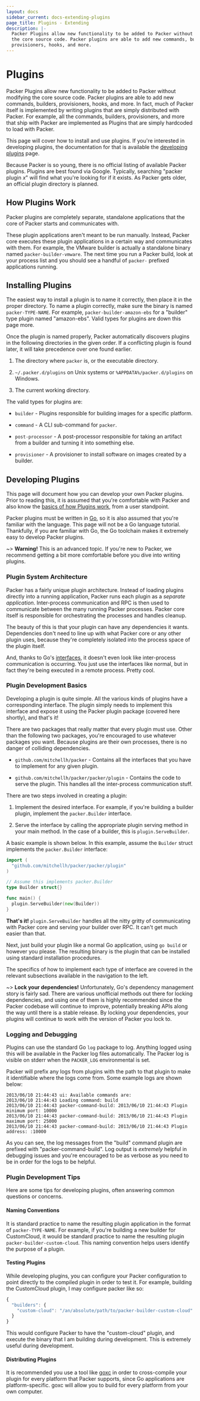 ```yaml
---
layout: docs
sidebar_current: docs-extending-plugins
page_title: Plugins - Extending
description: |-
  Packer Plugins allow new functionality to be added to Packer without modifying
  the core source code. Packer plugins are able to add new commands, builders,
  provisioners, hooks, and more.
---
```


# Plugins

Packer Plugins allow new functionality to be added to Packer without modifying
the core source code. Packer plugins are able to add new commands, builders,
provisioners, hooks, and more. In fact, much of Packer itself is implemented by
writing plugins that are simply distributed with Packer. For example, all the
commands, builders, provisioners, and more that ship with Packer are implemented
as Plugins that are simply hardcoded to load with Packer.

This page will cover how to install and use plugins. If you're interested in
developing plugins, the documentation for that is available the [developing
plugins](/docs/extending/developing-plugins.html) page.

Because Packer is so young, there is no official listing of available Packer
plugins. Plugins are best found via Google. Typically, searching "packer plugin
*x*" will find what you're looking for if it exists. As Packer gets older, an
official plugin directory is planned.

## How Plugins Work

Packer plugins are completely separate, standalone applications that the core of
Packer starts and communicates with.

These plugin applications aren't meant to be run manually. Instead, Packer core
executes these plugin applications in a certain way and communicates with them.
For example, the VMware builder is actually a standalone binary named
`packer-builder-vmware`. The next time you run a Packer build, look at your
process list and you should see a handful of `packer-` prefixed applications
running.

## Installing Plugins

The easiest way to install a plugin is to name it correctly, then place it in
the proper directory. To name a plugin correctly, make sure the binary is named
`packer-TYPE-NAME`. For example, `packer-builder-amazon-ebs` for a "builder"
type plugin named "amazon-ebs". Valid types for plugins are down this page more.

Once the plugin is named properly, Packer automatically discovers plugins in the
following directories in the given order. If a conflicting plugin is found
later, it will take precedence over one found earlier.

1.  The directory where `packer` is, or the executable directory.

2.  `~/.packer.d/plugins` on Unix systems or `%APPDATA%/packer.d/plugins`
    on Windows.

3.  The current working directory.

The valid types for plugins are:

-   `builder` - Plugins responsible for building images for a specific platform.

-   `command` - A CLI sub-command for `packer`.

-   `post-processor` - A post-processor responsible for taking an artifact from
    a builder and turning it into something else.

-   `provisioner` - A provisioner to install software on images created by
    a builder.

## Developing Plugins

This page will document how you can develop your own Packer plugins. Prior to
reading this, it is assumed that you're comfortable with Packer and also know
the [basics of how Plugins work](/docs/extending/plugins.html), from a user
standpoint.

Packer plugins must be written in [Go](https://golang.org/), so it is also
assumed that you're familiar with the language. This page will not be a Go
language tutorial. Thankfully, if you are familiar with Go, the Go toolchain
makes it extremely easy to develop Packer plugins.

~> **Warning!** This is an advanced topic. If you're new to Packer, we
recommend getting a bit more comfortable before you dive into writing plugins.

### Plugin System Architecture

Packer has a fairly unique plugin architecture. Instead of loading plugins
directly into a running application, Packer runs each plugin as a *separate
application*. Inter-process communication and RPC is then used to communicate
between the many running Packer processes. Packer core itself is responsible for
orchestrating the processes and handles cleanup.

The beauty of this is that your plugin can have any dependencies it wants.
Dependencies don't need to line up with what Packer core or any other plugin
uses, because they're completely isolated into the process space of the plugin
itself.

And, thanks to Go's
[interfaces](https://golang.org/doc/effective_go.html#interfaces_and_types), it
doesn't even look like inter-process communication is occurring. You just use
the interfaces like normal, but in fact they're being executed in a remote
process. Pretty cool.

### Plugin Development Basics

Developing a plugin is quite simple. All the various kinds of plugins have a
corresponding interface. The plugin simply needs to implement this interface and
expose it using the Packer plugin package (covered here shortly), and that's it!

There are two packages that really matter that every plugin must use. Other than
the following two packages, you're encouraged to use whatever packages you want.
Because plugins are their own processes, there is no danger of colliding
dependencies.

-   `github.com/mitchellh/packer` - Contains all the interfaces that you have to
    implement for any given plugin.

-   `github.com/mitchellh/packer/packer/plugin` - Contains the code to serve
    the plugin. This handles all the inter-process communication stuff.

There are two steps involved in creating a plugin:

1.  Implement the desired interface. For example, if you're building a builder
    plugin, implement the `packer.Builder` interface.

2.  Serve the interface by calling the appropriate plugin serving method in your
    main method. In the case of a builder, this is `plugin.ServeBuilder`.

A basic example is shown below. In this example, assume the `Builder` struct
implements the `packer.Builder` interface:

```go
import (
  "github.com/mitchellh/packer/packer/plugin"
)

// Assume this implements packer.Builder
type Builder struct{}

func main() {
  plugin.ServeBuilder(new(Builder))
}
```

**That's it!** `plugin.ServeBuilder` handles all the nitty gritty of
communicating with Packer core and serving your builder over RPC. It can't get
much easier than that.

Next, just build your plugin like a normal Go application, using `go build` or
however you please. The resulting binary is the plugin that can be installed
using standard installation procedures.

The specifics of how to implement each type of interface are covered in the
relevant subsections available in the navigation to the left.

~> **Lock your dependencies!** Unfortunately, Go's dependency management
story is fairly sad. There are various unofficial methods out there for locking
dependencies, and using one of them is highly recommended since the Packer
codebase will continue to improve, potentially breaking APIs along the way until
there is a stable release. By locking your dependencies, your plugins will
continue to work with the version of Packer you lock to.

### Logging and Debugging

Plugins can use the standard Go `log` package to log. Anything logged using this
will be available in the Packer log files automatically. The Packer log is
visible on stderr when the `PACKER_LOG` environmental is set.

Packer will prefix any logs from plugins with the path to that plugin to make it
identifiable where the logs come from. Some example logs are shown below:

```text
2013/06/10 21:44:43 ui: Available commands are:
2013/06/10 21:44:43 Loading command: build
2013/06/10 21:44:43 packer-command-build: 2013/06/10 21:44:43 Plugin minimum port: 10000
2013/06/10 21:44:43 packer-command-build: 2013/06/10 21:44:43 Plugin maximum port: 25000
2013/06/10 21:44:43 packer-command-build: 2013/06/10 21:44:43 Plugin address: :10000
```

As you can see, the log messages from the "build" command plugin are prefixed
with "packer-command-build". Log output is *extremely* helpful in debugging
issues and you're encouraged to be as verbose as you need to be in order for the
logs to be helpful.

### Plugin Development Tips

Here are some tips for developing plugins, often answering common questions or
concerns.

#### Naming Conventions

It is standard practice to name the resulting plugin application in the format
of `packer-TYPE-NAME`. For example, if you're building a new builder for
CustomCloud, it would be standard practice to name the resulting plugin
`packer-builder-custom-cloud`. This naming convention helps users identify the
purpose of a plugin.

#### Testing Plugins

While developing plugins, you can configure your Packer configuration to point
directly to the compiled plugin in order to test it. For example, building the
CustomCloud plugin, I may configure packer like so:

```javascript
{
  "builders": {
    "custom-cloud": "/an/absolute/path/to/packer-builder-custom-cloud"
  }
}
```

This would configure Packer to have the "custom-cloud" plugin, and execute the
binary that I am building during development. This is extremely useful during
development.

#### Distributing Plugins

It is recommended you use a tool like [goxc](https://github.com/laher/goxc) in
order to cross-compile your plugin for every platform that Packer supports,
since Go applications are platform-specific. goxc will allow you to build for
every platform from your own computer.
